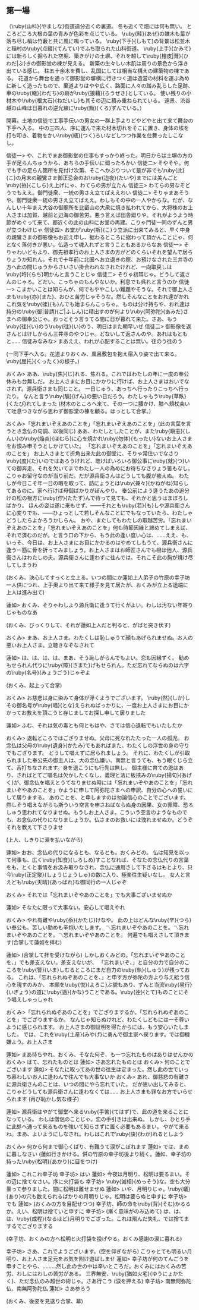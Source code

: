 ## 第一場

（\ruby{山科}{やましな}街道追分近くの裏道。
冬も近くで畑には何も無い。
ところどころ大根の葉の青みが色彩を点じている。
\ruby{畦}{あぜ}の雑木も葉が落ち尽し梢は竹藪と共に風に鳴っている。
\ruby{下手}{しもて}の背景は松並木と稲村の\ruby{点綴}{てんてい}でふち取られた山科街道。
\ruby{上手}{かみて}には新らしく掘られた空堀、築きがけの土塀、それを越して\ruby{檜皮|葺}{ひわだ|ぶ}きの御影堂の棟が見える。
新築の生々しい木肌は周りの景色から浮き出ている感じ。
柱五十余木を費し、乱国にしては相当な構えの建築物の棟である。
花道から舞台を通って御影堂の塀横に行きつく道は造営の材料を運ぶ為めに新しく造ったもので、里道よりはやや広く、路面に人々の踏み乱らした足跡、車の\ruby{轍}{わだち}の跡が\ruby{狼藉}{ろうぜき}としている。
使い残りの小材木や\ruby{根太石}{ねだいし}も其その辺に積み重ねられている。
遠景、渋谷越の山峰は日暮れの逆光線に\ruby{黝}{くろ}ずんでいる。）

開幕。土地の信徒で工事手伝いの男女の一群上手よりどやどやと出て来て舞台の下手へ入る。
中の三四人、序に運んで来た材木切れをそこに置き、身体の埃を打ち叩き、着物をかい\ruby{繕}{つく}ろいなどしつつ作業を仕舞ったしこなし。

信徒一> や、これでまあ御影堂の仕事もすっかり終った。明日からは土塀の方の手が足らんちゅうから、あちらの手伝いに廻ったろかい
信徒二> そやそや。何でも手の足らん箇所を見付け次第、そこへかぶりついて是が非でも\ruby{此}{こ}の月末の親鸞さま御正忌会のお\ruby{迨夜}{たいや}までには美んごと\ruby{拵}{こしら}え上げにゃ、わてらの男が立たん
信徒三> わてらの男なぞどうでもええ。御門徒衆、一統の男さえ立てばええわい
信徒二> そりゃまあそうや。御門徒衆一統の男さえ立てばええ。わしもその中の一人やからな。だが、なんしい十年まえ大谷の御廟所を比叡山の大衆に焼き払われてから、大将株のお上人さまは加賀、越前と辺海の御苦労。悪う言えば田舎廻りや。それがようよう時節がめぐって来て、都近くの此の山科にお堂の再建。こりゃ門徒一同のずんと男が立つわけじゃ
信徒四> お堂が\ruby{斯}{こ}う立派に出来てみると、早く中身の親鸞さまの御影像もお迎え申し、据わるところに据わって頂かんことにゃ、何となく落付きが悪い。仏造って魂入れずと言うこともあるからなあ
信徒一> そりゃわいどもより、御先祖孝行のお上人さまの方がどのくらいそれを望んで居らりょうか知れん。それで十年前に北国へお立退きの際、お預けなされた三井寺の方へ此の間じゅうからさいさい掛合われなされたけれど、一向取戻しは\ruby{埒}{らち}明かんと言うことじゃ
信徒二> そりゃ初耳じゃ。どうして返さんのじゃろ。どだい、こっちゃのもんやないか。利息でも呉れと言うのか
信徒一> こまかいことは知らんが、何でもややこしい難題やそうな。それで御上人さまも\ruby{亦}{また}、おひと苦労じゃそうな。然しそんなことをおれ達がかれこれ気を\ruby{揉}{も}んでも始まらんこっちゃ。
ものは分け持ちや、おれ達は持分の\ruby{御|普請}{ご|ふしん}に精出すのが何より\ruby{阿弥陀}{あみだ}さまへの御奉公じゃ。おっとそう言うてる間に日が暮れて来た。さあ、もう\ruby{往}{い}のう\ruby{往}{い}のう、明日はまた朝早いぜ
信徒二> 御影像を返さんとはけしからん三井寺のやつじゃ。どないして返さんのや。あれはもともと……
信徒みなみな> まあええ、われが心配することは無い。往のう往のう

<!-- playscript-monologue-begin -->
(一同下手へ入る。花道よりおくみ、風呂敷包を抱え宿入り姿で出て来る。\ruby{屈托}{くったく}の様子。)
<!-- playscript-monologue-end -->

おくみ> ああ、\ruby{焦}{じ}れる、焦れる。これではわたしの年に一度の奉公休みも台無しだ。
お上人さまにお目にかかりに行けば、お上人さまはおいでなされず。源兵衛さまも同じこと。
一日じゅう、あっちへ行ったりこっちへ行ったり。
なんと言う\ruby{験}{げん}の悪い日だろう。わたしゃもう\ruby{草臥}{くたび}れてしまった
(材木のところへ来て、その一つに腰かけ、膝へ頬杖突いて吐息つきながら思わず御影堂の棟を顧る。はっとして合掌。)


おくみ>「忘れまいぞえあのことを」「忘れまいぞえあのことを」(此の言葉を言うとき念仏の句調、以後同じ)
ああ、わたしとしたことが、また\ruby{瞋恚}{しんい}の\ruby{焔炎}{ほむら}に心を焼かれ\ruby{勿体}{もったい}ないお上人さまをお恨み申そうとしかけていた。
「忘れまいぞえあのことを」「忘れまいぞえあのことを」
お上人さまとて折角出来た此の御堂に、そりゃ常住いでなさり\ruby{度}{た}いのではあろうけれど、聴けばいろいろ御公事に\ruby{就}{つ}いての御奔走、それを欠いてまでわたし一人の為めにお待ちなさりょう筈もなし。
こりゃお留守なのが当り前だ。だが源兵衛さんはどうしても腹が癒えぬ。
わたしが今日こそ年一日の暇を取って、訪にょうとは\ruby{兼々}{かねがね}知らしてあるのに。家へ行けば母御ばかりがぼんやり。
奉公前によう逢うたあの追分けの松の根方に\ruby{佇}{たたず}んで待って見ても、それかと思うはまぼろしばかり。
ほんの姿は遂に来もせず、――それとも\ruby{若}{も}しや源兵衛さんに心変りでも、――ひょっとして若しそんなことにでもなっていたら、わたしゃどうしたらよかろうかしらん。
おや、またしてもわたしの取越苦労。「忘れまいぞえあのことを」「忘れまいぞえあのことを」何も時節因縁と諦めてしまえば、それで済むのだが。と言う口の下から、もう此の逢い度い心は、……ええ、も、いっそ、今日は、お上人さまにお目にかかるのはやめてしもうて、源兵衛さんに逢う一筋に骨を折ってみましょう。お上人さまはお師匠さんでも根は他人、源兵衛さんはわたしの夫。源兵衛さんに逢わずに往んでは、それこそ此の胸が焼け尽してしまうわ

<!-- playscript-monologue-begin -->
(おくみ、決心してすっくと立上る。いつの間にか蓮如上人弟子の竹原の幸子坊一人供につれ、上手奥より出て来て様子を見て居たが、おくみが立上る途端に上人は進み出て)
<!-- playscript-monologue-end -->

蓮如> おくみ、そりゃわしより源兵衛に逢うて行くがよい。わしは汚ない年寄りじゃものなあ

<!-- playscript-monologue-begin -->
(おくみ、びっくりして、それが蓮如上人だと判ると、がばと突き伏す)
<!-- playscript-monologue-end -->

おくみ> まあ、お上人さま。わたくしは恥しゅうて顔もあげられませぬ。お人の悪いお上人さま。立聴きなぞなされて

蓮如> は、は、は、は、まあ、そう恥しがらんでもよい。恋も因縁ずく。
勧めもせられん代りに\ruby{障}{さまた}げもせられん。ただ忘れてならぬのは六字の\ruby{名号}{みょうごう}じゃぞよ

<!-- playscript-monologue-begin -->
(おくみ、起上って合掌)
<!-- playscript-monologue-end -->

おくみ> お慈悲は身に染みて身体が浮くようでございます。
\ruby{然}{しか}しその御名号が\ruby{唱}{とな}えられぬばっかりに、一度お上人さまにお目にかかってお教えを頂こうと存じましてお探し申して居りました

蓮如> ふむ、それは気の毒とも何ともはや、さては信心退転でもいたしたか

おくみ> 退転どころではござりませぬ。父母に死なれたたった一人の孤児。
お念仏は父母の\ruby{遺身}{かたみ}でもあればまた、わたくしの浮世の身の守りでもござります。
どうして唱えずに居られましょう。
それに、わたくしが引取られました奉公先の御主人は、大の念仏嫌い、南無と言うても、もう眼くじら立て、舌打ちなされます。身を退こうにも行先は無し。
御主様に育ての恩はあり、さればとてご唱名は欠かしたくなし、義理と法に板挟みの\ruby{揚句}{あげく}が、御念仏を唱えとうてなりませぬ時には「忘れまいぞやあのことを」「忘れまいぞやあのことを」かように申して阿弥陀さまへの申訳、自分の心への誓いにして居りまする。
あのことを、と申しますのは勿論信心のことでございます。然しそう唱えながらも斯ういう空言を申さねばならぬ身の因果、女の罪障、恐ろしゅう思われてなりませぬ。もうしお上人さま。こういう空言のようなものでも、お念仏の代りになりましょうか。仏さまのお救いには洩れませぬか。どうぞそれを教えて下さりませ

<!-- playscript-monologue-begin -->
(上人、しきりに涙を払いながら)
<!-- playscript-monologue-end -->

蓮如> おお、念仏の代りになるとも、なるとも。おくみどの。
仏は知見を以って何事も、広く\ruby{知食}{しろしめ}すことなれば、そなたの念仏代りの言葉をも、とくと事情をお汲み取りなされ、念仏に通用さして下さるはもとより、只今\ruby{正定聚}{しょうじょうしゅ}の数に入り、極楽往生疑いなし。
女人と言えども\ruby{天晴}{あっぱれ}な御同行の一人じゃぞ

おくみ> それでは「忘れまいぞやあのことを」でも大事ございませぬか

蓮如> そなたに限って大事ない。安心して唱えやれ

おくみ> やれ有難や\ruby{忝}{かたじ}けなや。
此の上はどんな\ruby{辛}{つら}い奉公も、苦しい勤めも辛抱いたします。
〽忘れまいぞやあのことを。〽忘れまいぞやあのことを。〽忘れまいぞやあのことを。
何遍でも唱えさして頂きます(合掌して蓮如を拝む)

蓮如> (合掌して拝を受けながら) しかしおくみどの。「忘れまいぞやあのことを、」でも差支えない。差支えないが、
「忘れまいぞ、」と自分の力で自分のこころを\ruby{警}{いま}しむるところにまだ自力の\ruby{執}{しゅう}が残っておる。
これは、「忘れられぬぞあのことを、」と申す方が弥陀の方より与え給う信心を現すのみか、
本願を\ruby{悦}{よろこ}ぶ貌もあり、ずんと当流\ruby{易行}{いぎょう}の道に\ruby{適}{かな}うことである。\ruby{迚}{とて}ものことにそう唱えしゃっしゃれ

おくみ>「忘れられぬぞあのことを」でござりまするか。「忘れられぬぞあのことを」でござりまするか。
なんじゃ知らぬけれど、わたくしどもには一そ尊いように感じられます。
お上人さまの御証明を得たからには、もう安心いたしました。
では、これを\ruby{土産}{みやげ}に勇んで御主家へ戻ります。では御機嫌よう。お上人さま

蓮如> まあ待ちやれ、おくみ、そなた何ぞ、も一つ忘れたものはありはせんかの
おくみ> はて、忘れたものとは
蓮如> さあ忘れたものとは
おくみ> 何のことでございます
蓮如> そなたに取ってあの世の往生は定まった。然し此の世でいっち慕わしいお人に逢わんで往んでも大事ないか
おくみ> あれ、御慈悲の有難さに源兵衛さんのことは、いつの間にやら忘れていた。
だが思い出してみると、こりゃどうしても源兵衛さんに逢わなくては……
お上人さまも罪なお方でいらせられます (再び恥かし気な様子)

蓮如> 源兵衛はやがて御堂へ来る\ruby{手筈}{てはず}で、此の道を来ることになっている。
わしは僧侶のことじゃ。恋の手引きは出来ぬ。
しかし、ひとり手に此処へ通って来るものを強いて知らさずに置く必要もあるまい。
やがて来るわ。まあ、よいようにしなされ。わしはこれで\ruby{訣}{わか}れるとしよう

おくみ> 何から何まで御心くばり、有難うて涙がこぼれます
蓮如> では、まめに暮しなさい (蓮如行きかける。供の竹原の幸子坊後より続く。蓮如、幸子坊の持った\ruby{松明}{あかり}に目をつけ)

蓮如> これこれ幸子坊
幸子坊> はい
蓮如> 今夜は月明り、松明は要るまい。その辺に捨てなさい。序に火打袋も
幸子坊> \ruby{滅相}{めっそう}な。空も大分曇って参りました。闇に松明は離せませぬ
蓮如> いや、月明りじゃ。\ruby{蟻}{あり}の穴も数えられるばかりの月明りじゃ。松明は要らぬと申すに
幸子坊> でも
蓮如> (おくみの方を目配せつつ) 幸子坊、師の命を\ruby{背}{そむ}かるるか。えい、松明は捨ていと申すに
幸子坊> (漸く意味がのみ込めて) は、は、は、\ruby{成程}{なるほど}月明りでござった。これは飛んだ失礼、では捨てまするでござりまする

<!-- playscript-monologue-begin -->
(幸子坊、おくみの方へ松明と火打袋を投げやる。おくみ感謝の涙に暮れる)
<!-- playscript-monologue-end -->

幸子坊> さあ、これでようございます。(空を仰ぎながら) こりゃとても明るい月明り、お上人さま足元をお気を附け遊ばしませ
蓮如> 幸子坊が何のてんごうを申すことやら、………然し此の世の中は辛いところだ。おくみにはおくみの苦労、わしにはわしの苦労がある。
三界無安、\ruby{猶如火宅}{ゆうにょかたく}、ただ念仏のみ超世の術じゃ。さあ行こう
(涙を押える)
幸子坊> 南無阿弥陀仏、南無阿弥陀仏
蓮如> さあ参ろう

<!-- playscript-monologue-begin -->
(おくみ、後姿を見送り合掌、幕)
<!-- playscript-monologue-end -->
